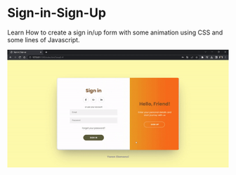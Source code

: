 # Sign-in-Sign-Up

<p>Learn How to create a sign in/up form with some animation using CSS and some lines of Javascript. </p>

<img src="sign.gif"/>
